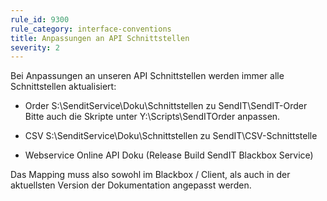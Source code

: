 ```yaml
---
rule_id: 9300
rule_category: interface-conventions
title: Anpassungen an API Schnittstellen
severity: 2
---
```

Bei Anpassungen an unseren API Schnittstellen werden immer alle Schnittstellen aktualisiert:
 - Order
S:\SenditService\Doku\Schnittstellen zu SendIT\SendIT-Order
Bitte auch die Skripte unter Y:\Scripts\SendITOrder anpassen.

 - CSV
S:\SenditService\Doku\Schnittstellen zu SendIT\CSV-Schnittstelle

 - Webservice
Online API Doku (Release Build SendIT Blackbox Service)

Das Mapping muss also sowohl im Blackbox / Client, als auch in der aktuellsten Version der Dokumentation angepasst werden.

